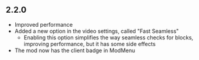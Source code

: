 ## 2.2.0
- Improved performance
- Added a new option in the video settings, called "Fast Seamless"
  - Enabling this option simplifies the way seamless checks for blocks, improving performance, but it has some side effects
- The mod now has the client badge in ModMenu